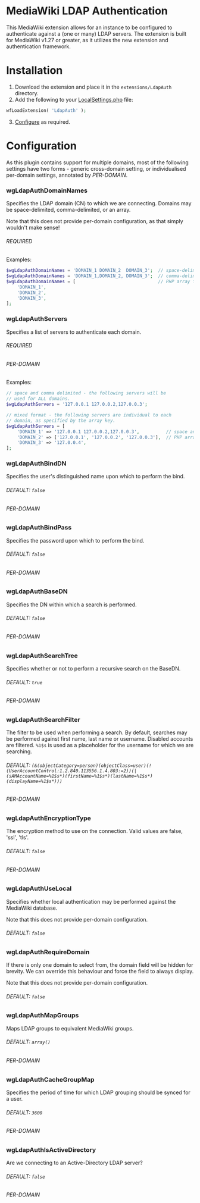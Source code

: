 # MediaWiki LDAP Authentication
This MediaWiki extension allows for an instance to be configured to authenticate against a (one or many) LDAP servers.
The extension is built for MediaWiki v1.27 or greater, as it utilizes the new extension and authentication framework.

# Installation
1. Download the extension and place it in the `extensions/LdapAuth` directory.
2. Add the following to your [LocalSettings.php][1] file:
```php
wfLoadExtension( 'LdapAuth' );
```
3. [Configure](#configuration) as required.

# Configuration
As this plugin contains support for multiple domains, most of the following settings have two forms - generic cross-domain setting, or individualised per-domain settings, annotated by *PER-DOMAIN*.

### wgLdapAuthDomainNames
Specifies the LDAP domain (CN) to which we are connecting. Domains may be space-delimited, comma-delimited, or an array.

Note that this does not provide per-domain configuration, as that simply wouldn't make sense!

###### REQUIRED

Examples:

```php
$wgLdapAuthDomainNames = 'DOMAIN_1 DOMAIN_2  DOMAIN_3';  // space-delimited
$wgLdapAuthDomainNames = 'DOMAIN_1,DOMAIN_2, DOMAIN_3';  // comma-delimited
$wgLdapAuthDomainNames = [                               // PHP array format
    'DOMAIN_1',
    'DOMAIN_2',
    'DOMAIN_3',
];
```

### wgLdapAuthServers
Specifies a list of servers to authenticate each domain.

###### REQUIRED
###### PER-DOMAIN

Examples:
```php
// space and comma delimited - the following servers will be
// used for ALL domains.
$wgLdapAuthServers = '127.0.0.1 127.0.0.2,127.0.0.3';

// mixed format - the following servers are individual to each
// domain, as specified by the array key.
$wgLdapAuthServers = [
    'DOMAIN_1' => '127.0.0.1 127.0.0.2,127.0.0.3',          // space and comma delimited
    'DOMAIN_2' => ['127.0.0.1', '127.0.0.2', '127.0.0.3'],  // PHP array format
    'DOMAIN_3' => '127.0.0.4',
];
```

### wgLdapAuthBindDN
Specifies the user's distinguished name upon which to perform the bind.

###### DEFAULT: `false`
###### PER-DOMAIN

### wgLdapAuthBindPass
Specifies the password upon which to perform the bind.

###### DEFAULT: `false`
###### PER-DOMAIN

### wgLdapAuthBaseDN
Specifies the DN within which a search is performed.

###### DEFAULT: `false`
###### PER-DOMAIN

### wgLdapAuthSearchTree
Specifies whether or not to perform a recursive search on the BaseDN.

###### DEFAULT: `true`
###### PER-DOMAIN

### wgLdapAuthSearchFilter
The filter to be used when performing a search. By default, searches may be performed against first name, last name or username. Disabled accounts are filtered. `%1$s` is used as a placeholder for the username for which we are searching.

###### DEFAULT: `(&(objectCategory=person)(objectClass=user)(!(UserAccountControl:1.2.840.113556.1.4.803:=2))(|(sAMAccountName=%1$s*)(firstName=%1$s*)(lastName=%1$s*)(displayName=%1$s*)))`
###### PER-DOMAIN

### wgLdapAuthEncryptionType
The encryption method to use on the connection. Valid values are false, 'ssl', 'tls'.

###### DEFAULT: `false`
###### PER-DOMAIN

### wgLdapAuthUseLocal
Specifies whether local authentication may be performed against the MediaWiki database.

Note that this does not provide per-domain configuration.

###### DEFAULT: `false`

### wgLdapAuthRequireDomain
If there is only one domain to select from, the domain field will be hidden for brevity. We can override this behaviour and force the field to always display.

Note that this does not provide per-domain configuration.

###### DEFAULT: `false`

### wgLdapAuthMapGroups
Maps LDAP groups to equivalent MediaWiki groups.

###### DEFAULT: `array()`
###### PER-DOMAIN

### wgLdapAuthCacheGroupMap
Specifies the period of time for which LDAP grouping should be synced for a user.

###### DEFAULT: `3600`
###### PER-DOMAIN

### wgLdapAuthIsActiveDirectory
Are we connecting to an Active-Directory LDAP server?

###### DEFAULT: `false`
###### PER-DOMAIN

  [1]: https://www.mediawiki.org/wiki/Manual:LocalSettings.php
